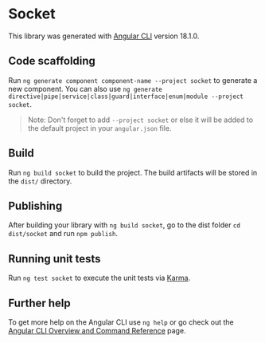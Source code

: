 # Socket

This library was generated with [Angular CLI](https://github.com/angular/angular-cli) version 18.1.0.

## Code scaffolding

Run `ng generate component component-name --project socket` to generate a new component. You can also use `ng generate directive|pipe|service|class|guard|interface|enum|module --project socket`.
> Note: Don't forget to add `--project socket` or else it will be added to the default project in your `angular.json` file. 

## Build

Run `ng build socket` to build the project. The build artifacts will be stored in the `dist/` directory.

## Publishing

After building your library with `ng build socket`, go to the dist folder `cd dist/socket` and run `npm publish`.

## Running unit tests

Run `ng test socket` to execute the unit tests via [Karma](https://karma-runner.github.io).

## Further help

To get more help on the Angular CLI use `ng help` or go check out the [Angular CLI Overview and Command Reference](https://angular.dev/tools/cli) page.
